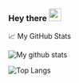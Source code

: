 ### Hey there <img src="https://media.giphy.com/media/hvRJCLFzcasrR4ia7z/giphy.gif" width="25px">

📈 My GitHub Stats

![My github stats](https://github-readme-stats.vercel.app/api?username=pitchguy&show_icons=true&theme=dark&count_private=true)

![Top Langs](https://github-readme-stats.vercel.app/api/top-langs/?username=mortalYoung&layout=compact)
